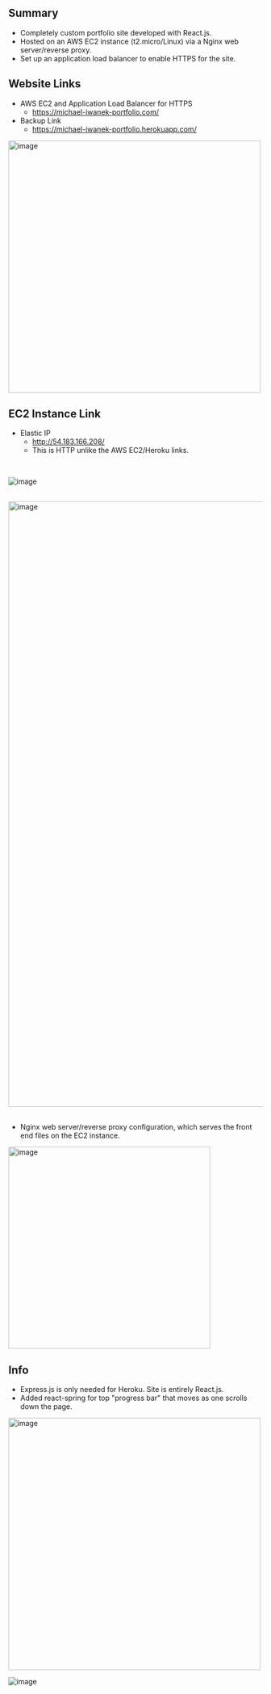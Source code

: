 ## Summary

- Completely custom portfolio site developed with React.js.
- Hosted on an AWS EC2 instance (t2.micro/Linux) via a Nginx web server/reverse proxy.
- Set up an application load balancer to enable HTTPS for the site.

## Website Links

- AWS EC2 and Application Load Balancer for HTTPS
  - https://michael-iwanek-portfolio.com/
- Backup Link
  - https://michael-iwanek-portfolio.herokuapp.com/

<img src="https://github.com/Mike11199/portfolio-website/assets/91037796/0ed251f5-956b-472b-acf1-334e03d1cb8d" width="500" alt="image">

## EC2 Instance Link

- Elastic IP
  - http://54.183.166.208/
  - This is HTTP unlike the AWS EC2/Heroku links.

<br/>

![image](https://github.com/Mike11199/portfolio-website/assets/91037796/f81044e1-61b8-41e4-a192-5254f9a37a11)

<br/>

<img src="https://github.com/Mike11199/portfolio-website/assets/91037796/bd83c36f-e138-4dc6-8362-73d27c36b33d" width="1200" alt="image">

<br/>
<br/>

- Nginx web server/reverse proxy configuration, which serves the front end files on the EC2 instance.

<img src="https://github.com/Mike11199/portfolio-website/assets/91037796/277720e1-f3a8-444d-86ea-1b18c76ddda3" width="400" alt="image">

<br/>

## Info
- Express.js is only needed for Heroku.  Site is entirely React.js.
- Added react-spring for top "progress bar" that moves as one scrolls down the page.

<img src="https://github.com/Mike11199/portfolio-website/assets/91037796/0ed251f5-956b-472b-acf1-334e03d1cb8d" width="500" alt="image">

![image](https://github.com/Mike11199/portfolio-website/assets/91037796/bbef39df-8178-4b44-9b1c-4686916fb0d8)


